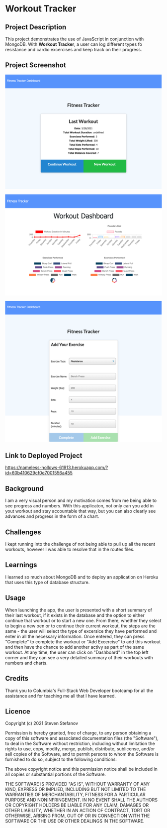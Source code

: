 # Workout Tracker

## Project Description

This project demonstrates the use of JavaScript in conjunction with MongoDB. With **Workout Tracker**, a user can log different types fo resistance and cardio excercises and keep track on their progress.

## Project Screenshot  

![Main Page](public/images/image1.png)

![Dashboard](public/images/image2.png)

![Add Exercise](public/images/image3.png)

## Link to Deployed Project  

https://nameless-hollows-61913.herokuapp.com/?id=60b410629cf0e7001556a455

## Background

I am a very visual person and my motivation comes from me being able to see progress and numbers. With this applicaton, not only can you add in yout workout and stay accountable that way, but you can also clearly see advances and progress in the form of a chart.


## Challenges

I kept running into the challenge of not being able to pull up all the recent workouts, however I was able to resolve that in the routes files.

## Learnings

I learned so much about MongoDB and to deploy an application on Heroku that uses this type of database structure.

## Usage

When launching the app, the user is presented with a short summary of their last workout, if it exists in the database and the option to either continue that workout or to start a new one. From there, whether they select to begin a new oen or to continue their current workout, the steps are the same - the user will select the type of excersice they have performed and enter in all the necessary information. Once entered, they can press "Complete" to complete the workout or "Add Excercise" to add this workout and then have the chance to add another activy as part of the same workout. At any time, the user can click on "Dashboard" in the top left corner and they can see a very detailed summary of their workouts with numbers and charts.

## Credits

Thank you to Columbia's Full-Stack Web Developer bootcamp for all the assistance and for teaching me all that I have learned.

## Licence

Copyright (c) 2021 Steven Stefanov

Permission is hereby granted, free of charge, to any person obtaining a copy
of this software and associated documentation files (the "Software"), to deal
in the Software without restriction, including without limitation the rights
to use, copy, modify, merge, publish, distribute, sublicense, and/or sell
copies of the Software, and to permit persons to whom the Software is
furnished to do so, subject to the following conditions:

The above copyright notice and this permission notice shall be included in all
copies or substantial portions of the Software.

THE SOFTWARE IS PROVIDED "AS IS", WITHOUT WARRANTY OF ANY KIND, EXPRESS OR
IMPLIED, INCLUDING BUT NOT LIMITED TO THE WARRANTIES OF MERCHANTABILITY,
FITNESS FOR A PARTICULAR PURPOSE AND NONINFRINGEMENT. IN NO EVENT SHALL THE
AUTHORS OR COPYRIGHT HOLDERS BE LIABLE FOR ANY CLAIM, DAMAGES OR OTHER
LIABILITY, WHETHER IN AN ACTION OF CONTRACT, TORT OR OTHERWISE, ARISING FROM,
OUT OF OR IN CONNECTION WITH THE SOFTWARE OR THE USE OR OTHER DEALINGS IN THE
SOFTWARE.